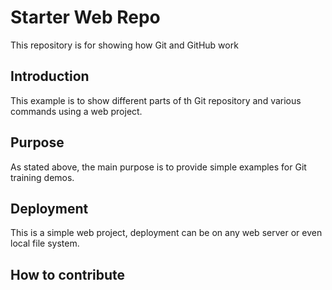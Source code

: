 # Starter Web Repo

This repository is for showing how Git and GitHub work

## Introduction

This example is to show different parts of th Git repository and various commands using a web project.

## Purpose

As stated above, the main purpose is to provide simple examples for Git training demos.

## Deployment

This is a simple web project, deployment can be on any web server or even local file system.

## How to contribute
